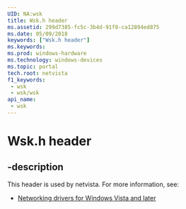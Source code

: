 ```yaml
---
UID: NA:wsk
title: Wsk.h header
ms.assetid: 299d7385-fc5c-3b4d-91f8-ca12894ed875
ms.date: 05/09/2018
keywords: ["Wsk.h header"]
ms.keywords: 
ms.prod: windows-hardware
ms.technology: windows-devices
ms.topic: portal
tech.root: netvista
f1_keywords:
 - wsk
 - wsk/wsk
api_name:
 - wsk
---
```


# Wsk.h header


## -description

This header is used by netvista. For more information, see:

- [Networking drivers for Windows Vista and later](../_netvista/index.md)

